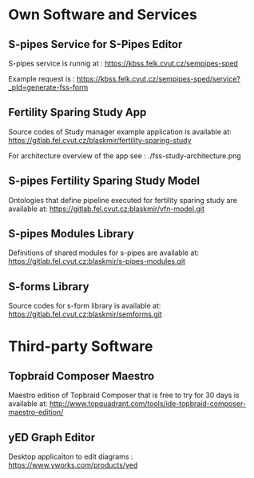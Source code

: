 
# Own Software and Services

## S-pipes Service for S-Pipes Editor

S-pipes service is runnig at :
https://kbss.felk.cvut.cz/sempipes-sped

Example request is :
https://kbss.felk.cvut.cz/sempipes-sped/service?_pId=generate-fss-form

## Fertility Sparing Study App

Source codes of Study manager example application is available at:
https://gitlab.fel.cvut.cz/blaskmir/fertility-sparing-study

For architecture overview of the app see :
./fss-study-architecture.png

## S-pipes Fertility Sparing Study Model

Ontologies that define pipeline executed for fertility sparing study are available at:
https://gitlab.fel.cvut.cz:blaskmir/vfn-model.git

## S-pipes Modules Library

Definitions of shared modules for s-pipes are available at:
https://gitlab.fel.cvut.cz:blaskmir/s-pipes-modules.git

## S-forms Library

Source codes for s-form library is available at:
https://gitlab.fel.cvut.cz:blaskmir/semforms.git


# Third-party Software

## Topbraid Composer Maestro

Maestro edition of Topbraid Composer that is free to try for 30 days is available at:
http://www.topquadrant.com/tools/ide-topbraid-composer-maestro-edition/

## yED Graph Editor

Desktop applicaiton to edit diagrams :
https://www.yworks.com/products/yed

